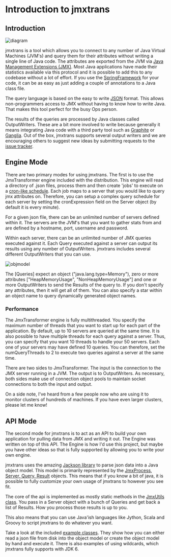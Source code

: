 # Introduction to jmxtrans

## Introduction

![diagram](http://jmxtrans.googlecode.com/svn/wiki/diagram.png)

jmxtrans is a tool which allows you to connect to any number of Java Virtual Machines (JVM's) and query them for their attributes without writing a single line of Java code. The attributes are exported from the JVM via [Java Management Extensions (JMX)](http://www.oracle.com/technetwork/java/javase/tech/javamanagement-140525.html). Most Java applications have made their statistics available via this protocol and it is possible to add this to any codebase without a lot of effort. If you use the [SpringFramework](http://static.springsource.org/spring/docs/3.0.x/spring-framework-reference/html/jmx.html) for your code, it can be as easy as just adding a couple of annotations to a Java class file.

The query language is based on the easy to write [JSON](http://json.org/) format. This allows non-programmers access to JMX without having to know how to write Java. That makes this tool perfect for the busy Ops person.

The results of the queries are processed by Java classes called OutputWriters. These are a bit more involved to write because generally it means integrating Java code with a third party tool such as [Graphite](http://graphite.wikidot.com/) or [Ganglia](http://ganglia.sourceforge.net). Out of the box, jmxtrans supports several output writers and we are encouraging others to suggest new ideas by submitting requests to the [issue tracker](https://github.com/jmxtrans/jmxtrans/issues).

## Engine Mode

There are two primary modes for using jmxtrans. The first is to use the JmxTransformer engine included with the distribution. This engine will read a directory of .json files, process them and then create 'jobs' to execute on a [cron-like schedule](http://www.quartz-scheduler.org/docs/tutorials/crontrigger.html). Each job maps to a server that you would like to query jmx attributes on. Therefore, you can setup a complex query schedule for each server by setting the cronExpression field on the Server object (by default it is every minute).

For a given json file, there can be an unlimited number of servers defined within it. The servers are the JVM's that you want to gather stats from and are defined by a hostname, port, username and password. 

Within each server, there can be an unlimited number of JMX queries executed against it. Each Query executed against a server can output its results using any number of OutputWriters. jmxtrans includes several different OutputWriters that you can use.

![objmodel](http://jmxtrans.googlecode.com/svn/wiki/objmodel.png)

The [Queries] expect an object ("java.lang.type=Memory"), zero or more attributes ["HeapMemoryUsage", "NonHeapMemoryUsage"] and one or more OutputWriters to send the Results of the query to. If you don't specify any attributes, then it will get all of them. You can also specify a star within an object name to query dynamically generated object names.

### Performance
The JmxTransformer engine is fully multithreaded. You specify the maximum number of threads that you want to start up for each part of the application. By default, up to 10 servers are queried at the same time. It is also possible to have multiple threads for each query against a server. Thus, you can specify that you want 10 threads to handle your 50 servers. Each one of your servers may have defined 10 queries. You can therefore, set the numQueryThreads to 2 to execute two queries against a server at the same time.

There are two sides to JmxTransformer. The input is the connection to the JMX server running in a JVM. The output is to OutputWriters. As necessary, both sides make use of connection object pools to maintain socket connections to both the input and output.

On a side note, I've heard from a few people now who are using it to monitor clusters of hundreds of machines. If you have even larger clusters, please let me know!

## API Mode
The second mode for jmxtrans is to act as an API to build your own application for pulling data from JMX and writing it out. The Engine was written on top of this API. The Engine is how I'd use this project, but maybe you have other ideas so that is fully supported by allowing you to write your own engine.

jmxtrans uses the amazing [Jackson library](http://jackson.codehaus.org/) to parse json data into a Java object model. This model is primarily represented by the [JmxProcess, Server, Query, Result](https://github.com/jmxtrans/jmxtrans/tree/master/src/com/googlecode/jmxtrans/model) objects. This means that if you know a bit of java, it is possible to fully customize your own usage of jmxtrans to however you see fit.

The core of the api is implemented as mostly static methods in the [JmxUtils class](https://github.com/jmxtrans/jmxtrans/blob/master/src/com/googlecode/jmxtrans/util/JmxUtils.java). You pass in a Server object with a bunch of Queries and get back a list of Results. How you process those results is up to you.

This also means that you can use Java'ish languages like Jython, Scala and Groovy to script jmxtrans to do whatever you want.

Take a look at the included [example classes](https://github.com/jmxtrans/jmxtrans/tree/master/src/com/googlecode/jmxtrans/example). They show how you can either read a json file from disk into the object model or create the object model by hand and execute it. There is also examples of using wildcards, which jmxtrans fully supports with JDK 6.
